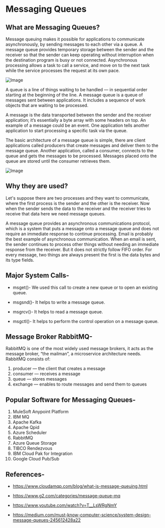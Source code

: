 # **Messaging Queues**

## **What are Messaging Queues?**
Message queuing makes it possible for applications to communicate asynchronously, by sending messages to each other via a queue. A message queue provides temporary storage between the sender and the receiver so that the sender can keep operating without interruption when the destination program is busy or not connected. Asynchronous processing allows a task to call a service, and move on to the next task while the service processes the request at its own pace.

![Image](https://www.cloudamqp.com/img/blog/thumb-mq.jpg)

A queue is a line of things waiting to be handled — in sequential order starting at the beginning of the line. A message queue is a queue of messages sent between applications. It includes a sequence of work objects that are waiting to be processed.

A message is the data transported between the sender and the receiver application; it’s essentially a byte array with some headers on top. An example of a message could be an event. One application tells another application to start processing a specific task via the queue.

The basic architecture of a message queue is simple, there are client applications called producers that create messages and deliver them to the message queue. Another application, called a consumer, connects to the queue and gets the messages to be processed. Messages placed onto the queue are stored until the consumer retrieves them.

![Image](https://miro.medium.com/max/1230/0*kworctnDN9P4jzZf.png)

## **Why they are used?**

Let's suppose there are two processes and they want to communicate, where the first process is the sender and the other is the receiver. Now when the sender sends the data to the receiver and the receiver tries to receive that data here we need message queues. 

A message queue provides an asynchronous communications protocol, which is a system that puts a message onto a message queue and does not require an immediate response to continue processing. Email is probably the best example of asynchronous communication. When an email is sent, the sender continues to process other things without needing an immediate response from the receiver. But it does not strictly follow FIFO order. For every message, two things are always present the first is the data bytes and its type fields.

## **Major System Calls-**

* msget()- 
We used this call to create a new queue or to open an existing queue.

* msgsnd()-
It helps to write a message queue.

* msgrcv()-
It helps to read a message queue.

* msgctl()-
It helps to perform the control operation on a message queue.

## **Message Broker RabbitMQ-**

RabbitMQ is one of the most widely used message brokers, it acts as the message broker, “the mailman”, a microservice architecture needs.
RabbitMQ consists of:
1. producer — the client that creates a message
2. consumer — receives a message
3. queue — stores messages
3. exchange — enables to route messages and send them to queues


## **Popular Software for Messaging Queues-**

1. MuleSoft Anypoint Platform 
2. IBM MQ 
3. Apache Kafka
4. Apache Qpid 
5. Azure Scheduler
6. RabbitMQ
7. Azure Queue Storage
8. TIBCO Rendezvous
9. IBM Cloud Pak for Integration
10. Google Cloud Pub/Sub

## **References-**

* https://www.cloudamqp.com/blog/what-is-message-queuing.html

* https://www.g2.com/categories/message-queue-mq

* https://www.youtube.com/watch?v=T__LsWRgNmY

* https://medium.com/must-know-computer-science/system-design-message-queues-245612428a22



